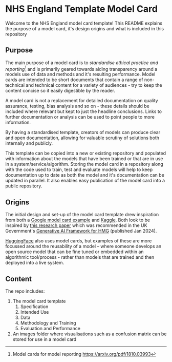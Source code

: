 # NHS England Template Model Card

Welcome to the NHS England model card template! This README explains the purpose of a model card, it's design origins and what is included in this repository

## Purpose
The main purpose of a model card is to *standardise ethical practice and reporting*[^1] and is primarily geared towards aiding transparency around a models use of data and methods and it's resulting performance. Model cards are intended to be short documents that contain a range of non-technical and technical content for a variety of audiences - try to keep the content concise so it easily digestible by the reader. 

A model card is not a replacement for detailed documentation on quality assurance, testing, bias analysis and so on - these details should be included where relevant but kept to just the headline conclusions. Links to further documentation or analysis can be used to point people to more information.

[^1]: Model cards for model reporting https://arxiv.org/pdf/1810.03993

By having a standardised template, creators of models can produce clear and open documentation, allowing for valuable scrutiny of solutions both internally and publicly.

This template can be copied into a new or existing repository and populated with information about the models that have been trained or that are in use in a system/service/algorithm. Storing the model card in a repository along with the code used to train, test and evaluate models will help to keep documentation up to date as both the model and it's documentation can be updated in parallel. It also enables easy publication of the model card into a public repository.


## Origins

The initial design and set-up of the model card template drew inspiration from both a [Google model card example](https://modelcards.withgoogle.com/object-detection) and [Kaggle](https://www.kaggle.com/code/var0101/model-cards). Both look to be inspired by [this research paper](https://arxiv.org/pdf/1810.03993) which was recommended in the UK Government's [Generative AI Framework for HMG](https://www.gov.uk/government/publications/generative-ai-framework-for-hmg/generative-ai-framework-for-hmg-html#:~:text=a%20particular%20person.-,Ethics,-The%20ethical%20questions) (published Jan 2024).  

[HuggingFace](https://huggingface.co/docs/hub/en/model-cards) also uses model cards, but examples of these are more focussed around the reusability of a model – where someone develops an open source model that can be fine tuned or embedded within an algorithmic tool/process - rather than models that are trained and then deployed into a live system.

## Content
The repo includes:

1. The model card template
    1. Specification
    2. Intended Use
    3. Data
    4. Methodology and Training
    5. Evaluation and Performance
2. An images folder where visualisations such as a confusion matrix can be stored for use in a model card

